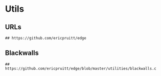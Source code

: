 Utils
=====

## URLs

    ## https://github.com/ericpruitt/edge

## Blackwalls

    ## https://github.com/ericpruitt/edge/blob/master/utilities/blackwalls.c

